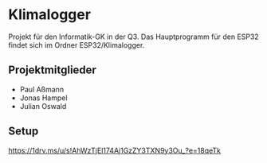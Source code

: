 # Klimalogger

Projekt für den Informatik-GK in der Q3.
Das Hauptprogramm für den ESP32 findet sich im Ordner ESP32/Klimalogger.

## Projektmitglieder

* Paul Aßmann
* Jonas Hampel
* Julian Oswald

## Setup

https://1drv.ms/u/s!AhWzTjEl174Aj1GzZY3TXN9y3Ou_?e=18qeTk
